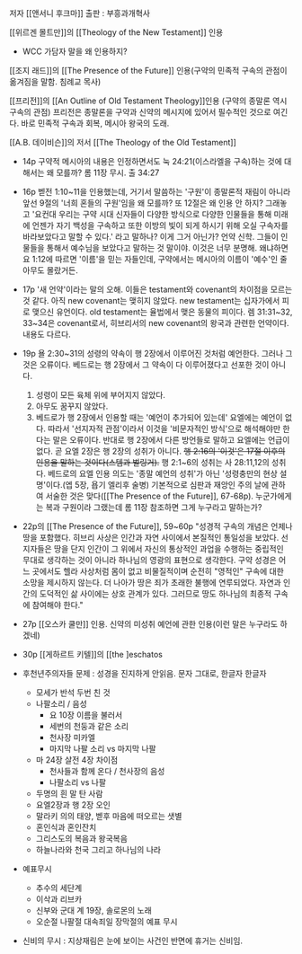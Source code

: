 저자 [[앤서니 후크마]]
출판 : 부흥과개혁사



[[위르겐 몰트만]]의 [[Theology of the New Testament]] 인용
* WCC 가담자 말을 왜 인용하지?



[[조지 래드]]의 [[The Presence of the Future]] 인용(구약의 민족적 구속의 관점이 옮겨짐을 말함. 침례교 목사)

[[프리전]]의 [[An Outline of Old Testament Theology]]인용 (구약의 종말론 역시 구속의 관점)
프리전은 종말론을 구약과 신약의 메시지에 있어서 필수적인 것으로 여긴다.
바로 민족적 구속과 회복, 메시아 왕국의 도래. 

[[A.B. 데이비슨]]의 저서 [[The Theology of the Old Testament]]




* 14p 구약적 메시아의 내용은 인정하면서도 눅 24:21(이스라엘을 구속)하는 것에 대해서는 왜 모를까? 롬 11장 무시. 출 34:27

* 16p 벧전 1:10~11을 인용했는데, 거기서 말씀하는 '구원'이 종말론적 재림이 아니라 앞선 9절의 '너희 혼들의 구원'임을 왜 모를까? 또 12절은 왜 인용 안 하지? 그래놓고 '요컨대 우리는 구약 시대 신자들이 다양한 방식으로 다양한 인물들을 통해 미래에 언젠가 자기 백성을 구속하고 또한 이방의 빛이 되게 하시기 위해 오실 구속자를 바라보았다고 말할 수 있다.' 라고 말하나? 이게 그거 아닌가? 언약 신학. 그들이 인물들을 통해서 예수님을 보았다고 말하는 것 말이야. 이것은 너무 분명해. 왜냐하면 요 1:12에 따르면 '이름'을 믿는 자들인데, 구약에서는 메시아의 이름이 '예수'인 줄 아무도 몰랐거든.

* 17p '새 언약'이라는 말의 오해. 이들은 testament와 covenant의 차이점을 모르는 것 같다. 아직 new covenant는 맺히지 않았다. new testament는 십자가에서 피로 맺으신 유언이다. old testament는 율법에서 맺은 동물의 피이다. 렘 31:31~32, 33~34은 covenant로서, 히브리서의 new covenant의 왕국과 관련한 언약이다. 내용도 다르다.

* 19p 욜 2:30~31의 성령의 약속이 행 2장에서 이루어진 것처럼 예언한다. 그러나 그것은 오류이다. 베드로는 행 2장에서 그 약속이 다 이루어졌다고 선포한 것이 아니다.
	1. 성령이 모든 육체 위에 부어지지 않았다. 
	2. 아무도 꿈꾸지 않았다. 
	3. 베드로가 행 2장에서 인용할 때는 '예언이 추가되어 있는데' 요엘에는 예언이 없다.
  따라서 '선지자적 관점'이라서 이것을 '비문자적인 방식'으로 해석해야만 한다는 말은 오류이다. 반대로 행 2장에서 다른 방언들로 말하고 요엘에는 언급이 없다. 곧 요엘 2장은 행 2장의 성취가 아니다. ~~행 2:16의 '이것'은  17절 이후의 인용을 말하는 것이다(스템과 벌링거).~~ 행 2:1~6의 성취는 사 28:11,12의 성취다. 베드로의 요엘 인용 의도는 '종말 예언의 성취'가 아닌 '성령충만의 현상 설명'이다.(엡 5장, 욥기 엘리후 술병)
  기본적으로 심판과 재앙인 주의 날에 관하여 서술한 것은 맞다([[The Presence of the Future]], 67-68p). 누군가에게는 복과 구원이라 그랬는데 롬 11장 참조하면 그게 누구라고 말하는가?

* 22p의 [[The Presence of the Future]], 59~60p "성경적 구속의 개념은 언제나 땅을 포함했다. 히브리 사상은 인간과 자연 사이에서 본질적인 통일성을 보았다. 선지자들은 땅을 단지 인간이 그 위에서 자신의 통상적인 과업을 수행하는 중립적인 무대로 생각하는 것이 아니라 하나님의 영광의 표현으로 생각한다. 구약 성경은 어느 곳에서도 헬라 사상처럼 몸이 없고 비물질적이며 순전히 "영적인" 구속에 대한 소망을 제시하지 않는다. 더 나아가 땅은 죄가 초래한 불행에 연루되었다. 자연과 인간의 도덕적인 삶 사이에는 상호 관계가 있다. 그러므로 땅도 하나님의 최종적 구속에 참여해야 한다."

* 27p [[오스카 쿨만]] 인용. 신약의 미성취 예언에 관한 인용(이런 말은 누구라도 하겠네)
* 30p [[게하르트 키텔]]의 [[the ]eschatos 



* 후천년주의자들 문제 : 성경을 진지하게 안읽음. 문자 그대로, 한글자 한글자
	* 모세가 반석 두번 친 것
	* 나팔소리 / 음성
		* 요 10장 이름을 불러서
		* 세번의 천둥과 같은 소리
		* 천사장 미카엘
		* 마지막 나팔 소리 vs 마지막 나팔
	* 마 24장 살전 4장 차이점
		* 천사들과 함께 온다 / 천사장의 음성
		* 나팔소리 vs 나팔
	* 두명의 흰 말 탄 사람
	* 요엘2장과 행 2장 오인
	* 말라키 의의 태양, 벧후 마음에 떠오르는 샛별
	* 혼인식과 혼인잔치
	* 그리스도의 복음과 왕국복음
	* 하늘나라와 천국 그리고 하나님의 나라

* 예표무시 
	* 추수의 세단계
	* 이삭과 리브카
	* 신부와 군대 계 19장, 솔로몬의 노래
	* 오순절 나팔절 대속죄일 장막절의 예표 무시

* 신비의 무시 : 지상재림은 눈에 보이는 사건인 반면에 휴거는 신비임.
